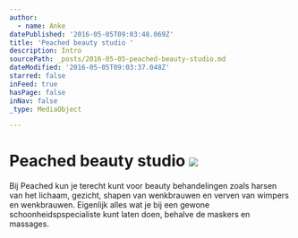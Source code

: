 ```yaml
---
author:
  - name: Anke
datePublished: '2016-05-05T09:03:48.069Z'
title: 'Peached beauty studio '
description: Intro
sourcePath: _posts/2016-05-05-peached-beauty-studio.md
dateModified: '2016-05-05T09:03:37.048Z'
starred: false
inFeed: true
hasPage: false
inNav: false
_type: MediaObject

---
```

# Peached beauty studio ![](https://the-grid-user-content.s3-us-west-2.amazonaws.com/da930cf8-277d-4c2f-b4a7-76f4d69f296a.jpg)

Bij Peached kun je terecht kunt voor beauty behandelingen zoals harsen van het lichaam, gezicht, shapen van wenkbrauwen en verven van wimpers en wenkbrauwen. Eigenlijk alles wat je bij een gewone schoonheidspspecialiste kunt laten doen, behalve de maskers en massages.